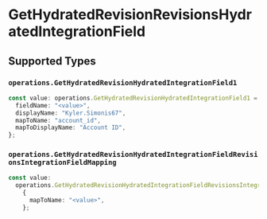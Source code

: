 # GetHydratedRevisionRevisionsHydratedIntegrationField


## Supported Types

### `operations.GetHydratedRevisionHydratedIntegrationField1`

```typescript
const value: operations.GetHydratedRevisionHydratedIntegrationField1 = {
  fieldName: "<value>",
  displayName: "Kyler.Simonis67",
  mapToName: "account_id",
  mapToDisplayName: "Account ID",
};
```

### `operations.GetHydratedRevisionHydratedIntegrationFieldRevisionsIntegrationFieldMapping`

```typescript
const value:
  operations.GetHydratedRevisionHydratedIntegrationFieldRevisionsIntegrationFieldMapping =
    {
      mapToName: "<value>",
    };
```

